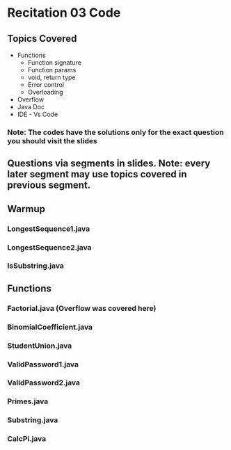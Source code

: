 # Recitation 03 Code
## Topics Covered
- Functions
    - Function signature
    - Function params
    - void, return type
    - Error control 
    - Overloading
- Overflow
- Java Doc
- IDE - Vs Code

### Note: The codes have the solutions only for the exact question you should visit the slides

## Questions via segments in slides. Note: every later segment may use topics covered in previous segment. 

## Warmup 
### LongestSequence1.java
### LongestSequence2.java
### IsSubstring.java 

## Functions
### Factorial.java (Overflow was covered here)
### BinomialCoefficient.java 
### StudentUnion.java 
### ValidPassword1.java
### ValidPassword2.java
### Primes.java
### Substring.java
### CalcPi.java